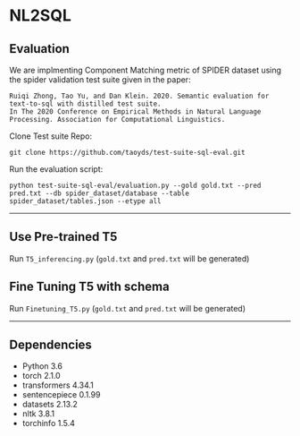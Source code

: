 # NL2SQL

## Evaluation
We are implmenting Component Matching metric of SPIDER dataset using the spider validation test suite given in the paper:

```
Ruiqi Zhong, Tao Yu, and Dan Klein. 2020. Semantic evaluation for text-to-sql with distilled test suite.
In The 2020 Conference on Empirical Methods in Natural Language Processing. Association for Computational Linguistics.
```

Clone Test suite Repo:
```
git clone https://github.com/taoyds/test-suite-sql-eval.git
```

Run the evaluation script:
```
python test-suite-sql-eval/evaluation.py --gold gold.txt --pred pred.txt --db spider_dataset/database --table spider_dataset/tables.json --etype all
```

-------

## Use Pre-trained T5

Run `T5_inferencing.py` (`gold.txt` and `pred.txt` will be generated)

## Fine Tuning T5 with schema

Run `Finetuning_T5.py` (`gold.txt` and `pred.txt` will be generated)



-------

## Dependencies
* Python 3.6
* torch 2.1.0
* transformers 4.34.1
* sentencepiece 0.1.99
* datasets 2.13.2
* nltk 3.8.1
* torchinfo 1.5.4
